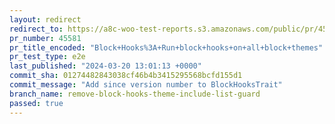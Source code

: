 ```yaml
---
layout: redirect
redirect_to: https://a8c-woo-test-reports.s3.amazonaws.com/public/pr/45581/e2e/index.html
pr_number: 45581
pr_title_encoded: "Block+Hooks%3A+Run+block+hooks+on+all+block+themes"
pr_test_type: e2e
last_published: "2024-03-20 13:01:13 +0000"
commit_sha: 01274482843038cf46b4b3415295568bcfd155d1
commit_message: "Add since version number to BlockHooksTrait"
branch_name: remove-block-hooks-theme-include-list-guard
passed: true
---
```

